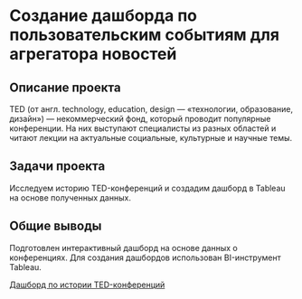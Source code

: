 # Создание дашборда по пользовательским событиям для агрегатора новостей

## Описание проекта
TED (от англ. technology, education, design — «технологии, образование, дизайн») — некоммерческий фонд, который проводит популярные конференции. 
На них выступают специалисты из разных областей и читают лекции на актуальные социальные, культурные и научные темы. 

## Задачи проекта
Исследуем историю TED-конференций и создадим дашборд в Tableau на основе полученных данных.

## Общие выводы
Подготовлен интерактивный дашборд на основе данных о конференциях. Для создания дашбордов использован BI-инструмент Tableau.

[Дашборд по истории TED-конференций](https://public.tableau.com/app/profile/darya.vechkanova7264/viz/TED-_16970319759630/TED-?publish=yes)
